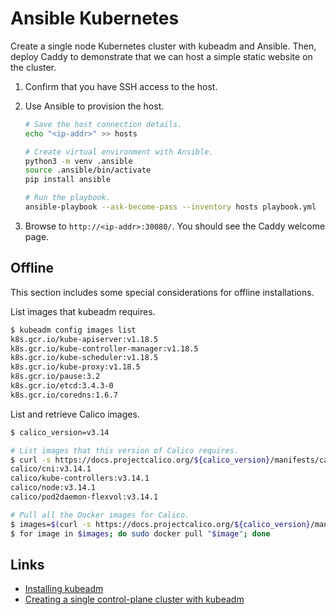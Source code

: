 # Ansible Kubernetes

Create a single node Kubernetes cluster with kubeadm and Ansible. Then, deploy Caddy to demonstrate that we can host a simple static website on the cluster.

1. Confirm that you have SSH access to the host.
1. Use Ansible to provision the host.

    ```bash
    # Save the host connection details.
    echo "<ip-addr>" >> hosts

    # Create virtual environment with Ansible.
    python3 -m venv .ansible
    source .ansible/bin/activate
    pip install ansible

    # Run the playbook.
    ansible-playbook --ask-become-pass --inventory hosts playbook.yml
    ```

1. Browse to `http://<ip-addr>:30080/`. You should see the Caddy welcome page.

## Offline

This section includes some special considerations for offline installations.

List images that kubeadm requires.

```bash
$ kubeadm config images list
k8s.gcr.io/kube-apiserver:v1.18.5
k8s.gcr.io/kube-controller-manager:v1.18.5
k8s.gcr.io/kube-scheduler:v1.18.5
k8s.gcr.io/kube-proxy:v1.18.5
k8s.gcr.io/pause:3.2
k8s.gcr.io/etcd:3.4.3-0
k8s.gcr.io/coredns:1.6.7
```

List and retrieve Calico images.

```bash
$ calico_version=v3.14

# List images that this version of Calico requires.
$ curl -s https://docs.projectcalico.org/${calico_version}/manifests/calico.yaml | grep image | awk '{print $2}' | sort | uniq
calico/cni:v3.14.1
calico/kube-controllers:v3.14.1
calico/node:v3.14.1
calico/pod2daemon-flexvol:v3.14.1

# Pull all the Docker images for Calico.
$ images=$(curl -s https://docs.projectcalico.org/${calico_version}/manifests/calico.yaml | grep image | awk '{print $2}' | sort | uniq)
$ for image in $images; do sudo docker pull "$image"; done
```

## Links

- [Installing kubeadm]
- [Creating a single control-plane cluster with kubeadm]

[Installing kubeadm]: https://kubernetes.io/docs/setup/production-environment/tools/kubeadm/install-kubeadm/
[Creating a single control-plane cluster with kubeadm]: https://kubernetes.io/docs/setup/production-environment/tools/kubeadm/create-cluster-kubeadm/
[1]: https://kubernetes.io/docs/setup/production-environment/tools/kubeadm/create-cluster-kubeadm/#initializing-your-control-plane-node 
[2]: https://kubernetes.io/docs/setup/production-environment/tools/kubeadm/create-cluster-kubeadm/#pod-network
[3]: https://kubernetes.io/docs/setup/production-environment/tools/kubeadm/create-cluster-kubeadm/#control-plane-node-isolation